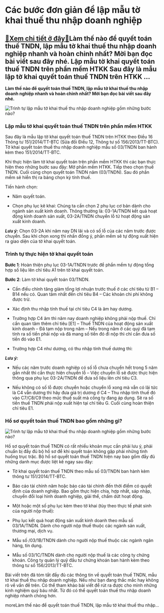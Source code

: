 Các bước đơn giản để lập mẫu tờ khai thuế thu nhập doanh nghiệp
===============================================================

[:gift:Xem chi tiết ở đây:gift:](https://hddtvn.com/cac-buoc-don-gian-de-lap-mau-to-khai-thue-thu-nhap-doanh-nghiep/)Làm thế nào để quyết toán thuế TNDN, lập mẫu tờ khai thuế thu nhập doanh nghiệp nhanh và hoàn chỉnh nhất? Mời bạn đọc bài viết sau đây nhé. Lập mẫu tờ khai quyết toán thuế TNDN trên phần mềm HTKK Sau đây là mẫu lập tờ khai quyết toán thuế TNDN trên HTKK …
---------------------------------------------------------------------------------------------------------------------------------------------------------------------------------------------------------------------------------------------------------------

**Làm thế nào để quyết toán thuế TNDN, lập mẫu tờ khai thuế thu nhập doanh nghiệp nhanh và hoàn chỉnh nhất? Mời bạn đọc bài viết sau đây nhé.**


![Trình tự lập mẫu tờ khai thuế thu nhập doanh nghiệp gồm những bước nào?](https://hddtvn.com/wp-content/uploads/2021/01/CC3A1ch-lC3A0m-tE1BB9D-khai-quyE1BABFt-toC3A1n-thuE1BABF-TNDN-20152.png "Trình tự lập mẫu tờ khai thuế thu nhập doanh nghiệp gồm những bước nào?")


### Lập mẫu tờ khai quyết toán thuế TNDN trên phần mềm HTKK


Sau đây là mẫu lập tờ khai quyết toán thuế TNDN trên HTKK theo Điều 16 Thông tư 151/2014/TT-BTC (Sửa đổi Điều 12, Thông tư số 156/2013/TT-BTC). Tờ khai quyết toán thuế thu nhập doanh nghiệp mẫu số 03/TNDN ban hành kèm theo 151/2014/TT-BTC.


Khi thực hiện làm tờ khai quyết toán trên phần mềm HTKK thì các bạn thực hiện theo những bước sau đây: Mở phần mềm HTKK. Tiếp theo chọn thuế TNDN. Cuối cùng chọn quyết toán TNDN năm (03/TNDN). Sau đó phần mềm sẽ hiển thị ra bảng chọn kỳ tính thuế.


Tiến hành chọn:




* Năm quyết toán.

* Chọn phụ lục kê khai: Chúng ta cần chọn 2 phụ lục cơ bản dành cho ngành sản xuất kinh doanh. Thông thường là: 03-1A/TNDN kết quả hoạt động kinh doanh sản xuất, 03-2A/TNDN chuyển lỗ từ hoạt động sản xuất kinh doanh.



***Lưu ý:*** Chọn 03-2A khi năm nay DN lãi và có số lỗ của các năm trước được chuyển. Sau khi chọn xong thì nhấn đồng ý, phần mềm sẽ tự động xuất hiện ra giao diện của tờ khai quyết toán.


### Trình tự thực hiện tờ khai quyết toán


**Bước 1**: Hoàn thiện phụ lục 03-1A/TNDN trước để phần mềm tự động tổng hợp số liệu lên chỉ tiêu A1 trên tờ khai quyết toán.


**Bước 2**: Làm tờ khai quyết toán 03/TNDN.




* Cần điều chỉnh tăng giảm tổng lợi nhuận trước thuế ở các chỉ tiêu từ B1 – B14 nếu có. Quan tâm nhất đến chỉ tiêu B4 – Các khoản chi phí không được trừ.

* Xác định thu nhập tính thuế tại chỉ tiêu C4 là âm hay dương.



+ Trường hợp C4 âm thì năm nay doanh nghiệp không phải nộp thuế. Chỉ cần quan tâm thêm chỉ tiêu [E1] – Thuế TNDN của hoạt động sản xuất kinh doanh – Đã tạm nộp trong năm – Nếu trong năm ở các quý đã tạm tính ra số tiền phải nộp và đã mang số tiền đó đi nộp thì chỉ cần đưa số tiền đó vào E1.


+ Trường hợp C4 như dương, có thu nhập tính thuế dương thì:


***Lưu ý:***




* Nếu các năm trước doanh nghiệp có số lỗ chưa chuyển hết trong 5 năm gần nhất thì cần thực hiện chuyển lỗ – Việc chuyển lỗ sẽ được thực hiện thông qua phụ lục 03-2A/TNDN để đưa số liệu lên chỉ tiêu C3.

* Nếu không có số lỗ được chuyển hoặc chuyển lỗ xong mà vẫn có lãi tức là C4 vẫn dương thì hãy đưa giá trị dương ở C4 – Thu nhập tính thuế đó vào C7/C8/C9 theo mức thuế suất mà công ty đang áp dụng. Sẽ ra số tiền thuế TNDN phải nộp xuất hiện tại chỉ tiêu G. Cuối cùng hoàn thiện chỉ tiêu E1.



### Hồ sơ quyết toán thuế TNDN bao gồm những gì?


![Trình tự lập mẫu tờ khai thuế thu nhập doanh nghiệp gồm những bước nào?](https://hddtvn.com/wp-content/uploads/2021/01/ho-so-thue-ban-dau.jpg "Trình tự lập mẫu tờ khai thuế thu nhập doanh nghiệp gồm những bước nào?")


Hồ sơ quyết toán thuế TNDN có rất nhiều khoản mục cần phải lưu ý, phải chuẩn bị đầy đủ bộ hồ sơ để khi quyết toán không gặp phải những tình huống trục trặc. Bộ hồ sơ quyết toán thuế TNDN hiện nay bao gồm đầy đủ những danh mục được liệt kê ngay sau đây:




* Tờ khai quyết toán thuế TNDN theo mẫu số 03/TNDN ban hành kèm thông tư 151/2014/TT-BTC.

* Báo cáo tài chính năm hoặc báo cáo tài chính đến thời điểm có quyết định của doanh nghiệp. Bao gồm thực hiện chia, hợp nhất, sáp nhập, chuyển đổi loại hình doanh nghiệp, giải thể, chấm dứt hoạt động.

* Một hoặc một số phụ lục kèm theo tờ khai (tùy theo thực tế phát sinh của người nộp thuế):



* Phụ lục kết quả hoạt động sản xuất kinh doanh theo mẫu số 03/1A/TNDN. Dành cho người nộp thuế thuộc các ngành sản xuất, thương mại, dịch vụ.


* Mẫu số /03/1B/TNDN dành cho người nộp thuế thuộc các ngành ngân hàng, tín dụng.


* Mẫu số 03/1C/TNDN dành cho người nộp thuế là các công ty chứng khoán. Công ty quản lý quỹ đầu tư chứng khoán ban hành kèm theo thông tư số 156/2013/TT-BTC.


Bài viết trên đã tóm tắt đầy đủ các thông tin về quyết toán thuế TNDN, mẫu tờ khai thuế thu nhập doanh nghiệp. Nếu như bạn đang thắc mắc hay không rõ về vấn đề trên. Có thể tham khảo bài viết để rút ra được cho mình những kinh nghiệm quý báu nhất. Từ đó có thể quyết toán thuế thu nhập doanh nghiệp nhanh chóng hơn.


moreLàm thế nào để quyết toán thuế TNDN, lập mẫu tờ khai thuế thu nhập…

